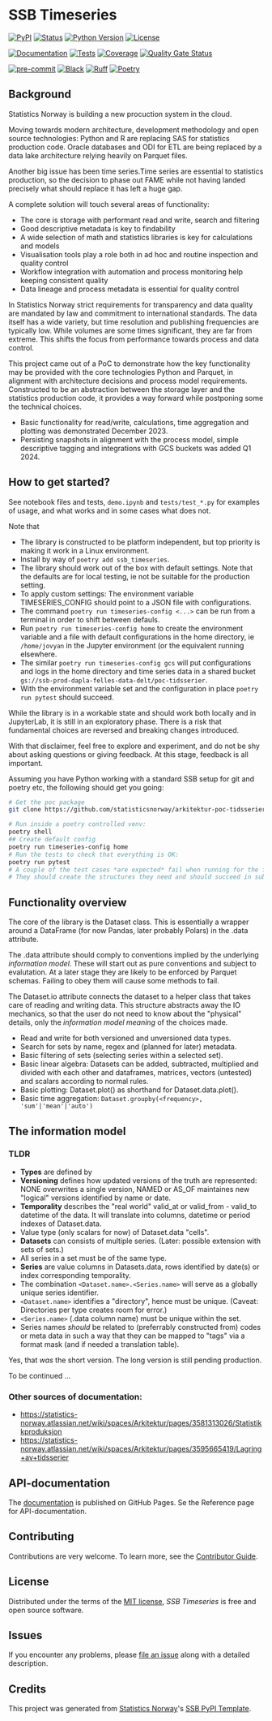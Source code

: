 # SSB Timeseries

[![PyPI](https://img.shields.io/pypi/v/ssb-timeseries.svg)][pypi status]
[![Status](https://img.shields.io/pypi/status/ssb-timeseries.svg)][pypi status]
[![Python Version](https://img.shields.io/pypi/pyversions/ssb-timeseries)][pypi status]
[![License](https://img.shields.io/pypi/l/ssb-timeseries)][license]

[![Documentation](https://github.com/statisticsnorway/ssb-timeseries/actions/workflows/docs.yml/badge.svg)][documentation]
[![Tests](https://github.com/statisticsnorway/ssb-timeseries/actions/workflows/tests.yml/badge.svg)][tests]
[![Coverage](https://sonarcloud.io/api/project_badges/measure?project=statisticsnorway_ssb-timeseries&metric=coverage)][sonarcov]
[![Quality Gate Status](https://sonarcloud.io/api/project_badges/measure?project=statisticsnorway_ssb-timeseries&metric=alert_status)][sonarquality]

[![pre-commit](https://img.shields.io/badge/pre--commit-enabled-brightgreen?logo=pre-commit&logoColor=white)][pre-commit]
[![Black](https://img.shields.io/badge/code%20style-black-000000.svg)][black]
[![Ruff](https://img.shields.io/endpoint?url=https://raw.githubusercontent.com/astral-sh/ruff/main/assets/badge/v2.json)](https://github.com/astral-sh/ruff)
[![Poetry](https://img.shields.io/endpoint?url=https://python-poetry.org/badge/v0.json)][poetry]

[pypi status]: https://pypi.org/project/ssb-timeseries/
[documentation]: https://statisticsnorway.github.io/ssb-timeseries
[tests]: https://github.com/statisticsnorway/ssb-timeseries/actions?workflow=Tests
[sonarcov]: https://sonarcloud.io/summary/overall?id=statisticsnorway_ssb-timeseries
[sonarquality]: https://sonarcloud.io/summary/overall?id=statisticsnorway_ssb-timeseries
[pre-commit]: https://github.com/pre-commit/pre-commit
[black]: https://github.com/psf/black
[poetry]: https://python-poetry.org/

## Background

Statistics Norway is building a new procuction system in the cloud.

Moving towards modern architecture, development methodology and open source technologies: Python and R are replacing SAS for statistics production code. Oracle databases and ODI for ETL are being replaced by a data lake architecture relying heavily on Parquet files.

Another big issue has been time series.Time series are essential to statistics production, so the decision to phase out FAME while not having landed precisely what should replace it has left a huge gap.

A complete solution will touch several areas of functionality:

- The core is storage with performant read and write, search and filtering
- Good descriptive metadata is key to findability
- A wide selection of math and statistics libraries is key for calculations and models
- Visualisation tools play a role both in ad hoc and routine inspection and quality control
- Workflow integration with automation and process monitoring help keeping consistent quality
- Data lineage and process metadata is essential for quality control

In Statistics Norway strict requirements for transparency and data quality are mandated by law and commitment to international standards. The data itself has a wide variety, but time resolution and publishing frequencies are typically low. While volumes are some times significant, they are far from extreme. This shifts the focus from performance towards process and data control.

This project came out of a PoC to demonstrate how the key functionality may be provided with the core technologies Python and Parquet, in alignment with architecture decisions and process model requirements. Constructed to be an abstraction between the storage layer and the statistics production code, it provides a way forward while postponing some the technical choices.

- Basic functionality for read/write, calculations, time aggregation and plotting was demonstrated December 2023.
- Persisting snapshots in alignment with the process model, simple descriptive tagging and integrations with GCS buckets was added Q1 2024.

## How to get started?

See notebook files and tests, `demo.ipynb` and `tests/test_*.py` for examples of usage, and what works and in some cases what does not.

Note that

- The library is constructed to be platform independent, but top priority is making it work in a Linux environment.
- Install by way of `poetry add ssb_timeseries`.
- The library should work out of the box with default settings. Note that the defaults are for local testing, ie not be suitable for the production setting.
- To apply custom settings: The environment variable TIMESERIES_CONFIG should point to a JSON file with configurations.
- The command `poetry run timeseries-config <...>` can be run from a terminal in order to shift between defauls.
- Run `poetry run timeseries-config home` to create the environment variable and a file with default configurations in the home directory, ie `/home/jovyan` in the Jupyter environment (or the equivalent running elsewhere.
- The similar `poetry run timeseries-config gcs` will put configurations and logs in the home directory and time series data in a shared bucket `gs://ssb-prod-dapla-felles-data-delt/poc-tidsserier`.
- With the environment variable set and the configuration in place `poetry run pytest` should succeed.

While the library is in a workable state and should work both locally and in JupyterLab, it is still in an exploratory phase. There is a risk that fundamental choices are reversed and breaking changes introduced.

With that disclaimer, feel free to explore and experiment, and do not be shy about asking questions or giving feedback. At this stage, feedback is all important.

Assuming you have Python working with a standard SSB setup for git and poetry etc, the following should get you going:

```bash
# Get the poc package
git clone https://github.com/statisticsnorway/arkitektur-poc-tidsserier.git

# Run inside a poetry controlled venv:
poetry shell
## Create default config
poetry run timeseries-config home
# Run the tests to check that everything is OK:
poetry run pytest
# A couple of the test cases *are expected* fail when running for the first time in a new location.
# They should create the structures they need and should succeed in subsequent runs.
```

## Functionality overview

The core of the library is the Dataset class. This is essentially a wrapper around a DataFrame (for now Pandas, later probably Polars) in the .data attribute.

The .data attribute should comply to conventions implied by the underlying _information model_. These will start out as pure conventions and subject to evalutation. At a later stage they are likely to be enforced by Parquet schemas. Failing to obey them will cause some methods to fail.

The Dataset.io attribute connects the dataset to a helper class that takes care of reading and writing data. This structure abstracts away the IO mechanics, so that the user do not need to know about the "physical" details, only the _information model meaning_ of the choices made.

- Read and write for both versioned and unversioned data types.
- Search for sets by name, regex and (planned for later) metadata.
- Basic filtering of sets (selecting series within a selected set).
- Basic linear algebra: Datasets can be added, subtracted, multiplied and divided with each other and dataframes, matrices, vectors (untested) and scalars according to normal rules.
- Basic plotting: Dataset.plot() as shorthand for Dataset.data.plot(<and sensible defaults>).
- Basic time aggregation:
  `Dataset.groupby(<frequency>, 'sum'|'mean'|'auto')`

## The information model

### TLDR

- **Types** are defined by
- **Versioning** defines how updated versions of the truth are represented: NONE overwrites a single version, NAMED or AS_OF maintaines new "logical" versions identified by name or date.
- **Temporality** describes the "real world" valid_at or valid_from - valid_to datetime of the data. It will translate into columns, datetime or period indexes of Dataset.data.
- Value type (only scalars for now) of Dataset.data "cells".
- **Datasets** can consists of multiple series. (Later: possible extension with sets of sets.)
- All series in a set must be of the same type.
- **Series** are value columns in Datasets.data, rows identified by date(s) or index corresponding temporality.
- The combination `<Dataset.name>.<Series.name>` will serve as a globally unique series identifier.
- `<Dataset.name>` identifies a "directory", hence must be unique. (Caveat: Directories per type creates room for error.)
- `<Series.name>` (.data column name) must be unique within the set.
- Series names _should_ be related to (preferrably constructed from) codes or meta data in such a way that they can be mapped to "tags" via a format mask (and if needed a translation table).

Yes, that _was_ the short version. The long version is still pending production.

To be continued ...

### Other sources of documentation:

- https://statistics-norway.atlassian.net/wiki/spaces/Arkitektur/pages/3581313026/Statistikkproduksjon
- https://statistics-norway.atlassian.net/wiki/spaces/Arkitektur/pages/3595665419/Lagring+av+tidsserier

## API-documentation

The [documentation] is published on GitHub Pages. Se the Reference page for
API-documentation.

## Contributing

Contributions are very welcome.
To learn more, see the [Contributor Guide].

## License

Distributed under the terms of the [MIT license][license],
_SSB Timeseries_ is free and open source software.

## Issues

If you encounter any problems,
please [file an issue] along with a detailed description.

## Credits

This project was generated from [Statistics Norway]'s [SSB PyPI Template].

[statistics norway]: https://www.ssb.no/en
[pypi]: https://pypi.org/
[ssb pypi template]: https://github.com/statisticsnorway/ssb-pypitemplate
[file an issue]: https://github.com/statisticsnorway/ssb-timeseries/issues
[pip]: https://pip.pypa.io/

<!-- github-only -->

[license]: https://github.com/statisticsnorway/ssb-timeseries/blob/main/LICENSE
[contributor guide]: https://github.com/statisticsnorway/ssb-timeseries/blob/main/CONTRIBUTING.md
[reference guide]: https://statisticsnorway.github.io/ssb-timeseries/reference.html
